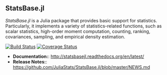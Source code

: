 ## StatsBase.jl

*StatsBase.jl* is a Julia package that provides basic support for statistics. Particularly, it implements a variety of statistics-related functions, such as scalar statistics, high-order moment computation, counting, ranking, covariances, sampling, and empirical density estimation.

[![Build Status](https://travis-ci.org/JuliaStats/StatsBase.jl.svg?branch=master)](https://travis-ci.org/JuliaStats/StatsBase.jl)
[![Coverage Status](https://coveralls.io/repos/JuliaStats/StatsBase.jl/badge.png)](https://coveralls.io/r/JuliaStats/StatsBase.jl)

- **Documentation:**: <http://statsbasejl.readthedocs.org/en/latest/>
- **Release Notes:**: <https://github.com/JuliaStats/StatsBase.jl/blob/master/NEWS.md>
